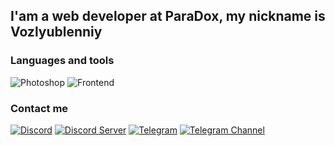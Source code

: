 ## I'am a web developer at ParaDox, my nickname is Vozlyublenniy

### Languages and tools
![Photoshop](https://img.shields.io/badge/-Photoshop-8B0000?style=for-the-badge&logo=adobephotoshop)
![Frontend](https://img.shields.io/badge/-Frontend-8B0000?style=for-the-badge&logo=html5)

### Contact me
[![Discord](https://img.shields.io/badge/Discord-8B0000?style=for-the-badge&logo=discord)](https://discordapp.com/users/740109757620420670)
[![Discord Server](https://img.shields.io/badge/Discord_Server-8B0000?style=for-the-badge&logo=discord)](https://discord.gg/paradoxx)
[![Telegram](https://img.shields.io/badge/Telegram-8B0000?style=for-the-badge&logo=telegram)](https://t.me/overfame)
[![Telegram Channel](https://img.shields.io/badge/Telegram_Channel-8B0000?style=for-the-badge&logo=telegram)](https://t.me/vozlyublenniy)
